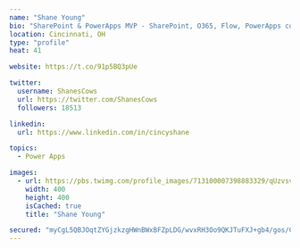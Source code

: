 ```yaml
---
name: "Shane Young"
bio: "SharePoint & PowerApps MVP - SharePoint, O365, Flow, PowerApps consulting? @PowerApps911 | Pure Snark? You found it."
location: Cincinnati, OH
type: "profile"
heat: 41

website: https://t.co/91p5BQ3pUe

twitter:
  username: ShanesCows
  url: https://twitter.com/ShanesCows
  followers: 18513

linkedin:
  url: https://www.linkedin.com/in/cincyshane

topics:
  - Power Apps

images:
  - url: https://pbs.twimg.com/profile_images/713100007398883329/qUzvsvQ3_400x400.jpg
    width: 400
    height: 400
    isCached: true
    title: "Shane Young"

secured: "myCgL5QBJOqtZYGjzkzgHWnBWxBFZpLDG/wvxRH3Oo9QKJTuFXJ+gb4/gos/CU3Fg0jYMXXF2g6RSeQlks9+23SqBsdMNVgh5weAq+FPuTiY7cY6KAvqbZF0L0ir3hiouEaG9JoRG5LcOpUvyQ+hdKLF+VjJ6V2EMLz6wVnomjTM1aebM4OdscT0KWXIkEZWNVTI8tAosQZY/duzGY7FiN1/431jVjfjlcvrz/PrEyoZKYzQ9bzNs5Zl4QDnKENUfIg1xMEpzURMLpP3QkJ44ZDLigEyVfkTZAsDzExmW1GwYSa6/0f7+AsKwDOlEwf+EsGMwqIrHdTNuyH0XaSS+hIwHjX2ScUmJ+MO5NzwqJF6huGL+C+WttqqyNPJhx+rEHug5W2Jm9mV6t9/ahDvmJeqieAg05ENkHkslQkM+OM=;qCPAhRghXKxXu4Pb0GJY5g=="
---
```


